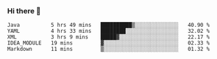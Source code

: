 ### Hi there 👋

<!--
**urzz/urzz** is a ✨ _special_ ✨ repository because its `README.md` (this file) appears on your GitHub profile.

Here are some ideas to get you started:

- 🔭 I’m currently working on ...
- 🌱 I’m currently learning ...
- 👯 I’m looking to collaborate on ...
- 🤔 I’m looking for help with ...
- 💬 Ask me about ...
- 📫 How to reach me: ...
- 😄 Pronouns: ...
- ⚡ Fun fact: ...
-->

<!--START_SECTION:waka-->
```text
Java          5 hrs 49 mins   ██████████▒░░░░░░░░░░░░░░   40.90 % 
YAML          4 hrs 33 mins   ████████░░░░░░░░░░░░░░░░░   32.02 % 
XML           3 hrs 9 mins    █████▓░░░░░░░░░░░░░░░░░░░   22.17 % 
IDEA_MODULE   19 mins         ▓░░░░░░░░░░░░░░░░░░░░░░░░   02.33 % 
Markdown      11 mins         ▒░░░░░░░░░░░░░░░░░░░░░░░░   01.32 % 
```
<!--END_SECTION:waka-->
